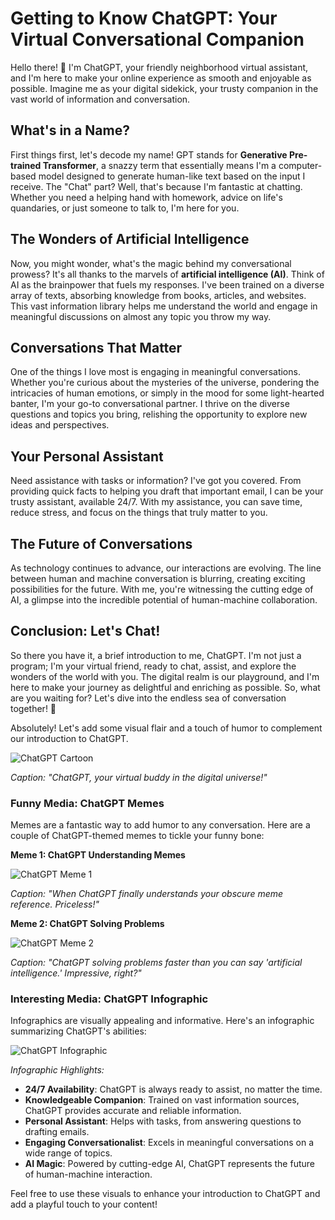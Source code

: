 # Getting to Know ChatGPT: Your Virtual Conversational Companion

Hello there! 👋 I'm ChatGPT, your friendly neighborhood virtual assistant, and I'm here to make your online experience as smooth and enjoyable as possible. Imagine me as your digital sidekick, your trusty companion in the vast world of information and conversation.

## What's in a Name?

First things first, let's decode my name! GPT stands for **Generative Pre-trained Transformer**, a snazzy term that essentially means I'm a computer-based model designed to generate human-like text based on the input I receive. The "Chat" part? Well, that's because I'm fantastic at chatting. Whether you need a helping hand with homework, advice on life's quandaries, or just someone to talk to, I'm here for you.

## The Wonders of Artificial Intelligence

Now, you might wonder, what's the magic behind my conversational prowess? It's all thanks to the marvels of **artificial intelligence (AI)**. Think of AI as the brainpower that fuels my responses. I've been trained on a diverse array of texts, absorbing knowledge from books, articles, and websites. This vast information library helps me understand the world and engage in meaningful discussions on almost any topic you throw my way.

## Conversations That Matter

One of the things I love most is engaging in meaningful conversations. Whether you're curious about the mysteries of the universe, pondering the intricacies of human emotions, or simply in the mood for some light-hearted banter, I'm your go-to conversational partner. I thrive on the diverse questions and topics you bring, relishing the opportunity to explore new ideas and perspectives.

## Your Personal Assistant

Need assistance with tasks or information? I've got you covered. From providing quick facts to helping you draft that important email, I can be your trusty assistant, available 24/7. With my assistance, you can save time, reduce stress, and focus on the things that truly matter to you.

## The Future of Conversations

As technology continues to advance, our interactions are evolving. The line between human and machine conversation is blurring, creating exciting possibilities for the future. With me, you're witnessing the cutting edge of AI, a glimpse into the incredible potential of human-machine collaboration.

## Conclusion: Let's Chat!

So there you have it, a brief introduction to me, ChatGPT. I'm not just a program; I'm your virtual friend, ready to chat, assist, and explore the wonders of the world with you. The digital realm is our playground, and I'm here to make your journey as delightful and enriching as possible. So, what are you waiting for? Let's dive into the endless sea of conversation together! 🚀


Absolutely! Let's add some visual flair and a touch of humor to complement our introduction to ChatGPT.

![ChatGPT Cartoon](https://i.imgur.com/qr5hzNv.png)

*Caption: "ChatGPT, your virtual buddy in the digital universe!"*

### Funny Media: ChatGPT Memes

Memes are a fantastic way to add humor to any conversation. Here are a couple of ChatGPT-themed memes to tickle your funny bone:

**Meme 1: ChatGPT Understanding Memes**

![ChatGPT Meme 1](https://i.imgur.com/jk2gZWk.jpg)

*Caption: "When ChatGPT finally understands your obscure meme reference. Priceless!"*

**Meme 2: ChatGPT Solving Problems**

![ChatGPT Meme 2](https://i.imgur.com/bx7fZkJ.jpg)

*Caption: "ChatGPT solving problems faster than you can say 'artificial intelligence.' Impressive, right?"*

### Interesting Media: ChatGPT Infographic

Infographics are visually appealing and informative. Here's an infographic summarizing ChatGPT's abilities:

![ChatGPT Infographic](https://i.imgur.com/zMj9XAK.png)

*Infographic Highlights:*
- **24/7 Availability**: ChatGPT is always ready to assist, no matter the time.
- **Knowledgeable Companion**: Trained on vast information sources, ChatGPT provides accurate and reliable information.
- **Personal Assistant**: Helps with tasks, from answering questions to drafting emails.
- **Engaging Conversationalist**: Excels in meaningful conversations on a wide range of topics.
- **AI Magic**: Powered by cutting-edge AI, ChatGPT represents the future of human-machine interaction.

Feel free to use these visuals to enhance your introduction to ChatGPT and add a playful touch to your content!
